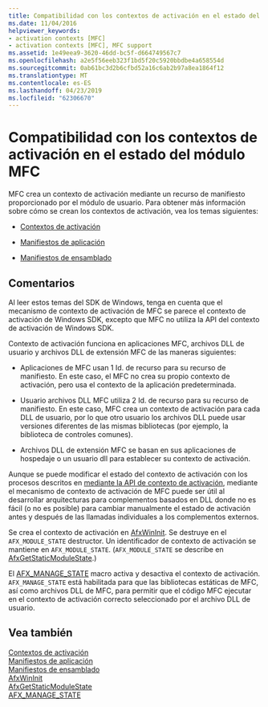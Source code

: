 ```yaml
---
title: Compatibilidad con los contextos de activación en el estado del módulo MFC
ms.date: 11/04/2016
helpviewer_keywords:
- activation contexts [MFC]
- activation contexts [MFC], MFC support
ms.assetid: 1e49eea9-3620-46dd-bc5f-d664749567c7
ms.openlocfilehash: a2e5f56eeb323f1bd5f20c5920bbdbe4a658554d
ms.sourcegitcommit: 0ab61bc3d2b6cfbd52a16c6ab2b97a8ea1864f12
ms.translationtype: MT
ms.contentlocale: es-ES
ms.lasthandoff: 04/23/2019
ms.locfileid: "62306670"
---
```

# <a name="support-for-activation-contexts-in-the-mfc-module-state"></a>Compatibilidad con los contextos de activación en el estado del módulo MFC

MFC crea un contexto de activación mediante un recurso de manifiesto proporcionado por el módulo de usuario. Para obtener más información sobre cómo se crean los contextos de activación, vea los temas siguientes:

- [Contextos de activación](/windows/desktop/SbsCs/activation-contexts)

- [Manifiestos de aplicación](/windows/desktop/SbsCs/application-manifests)

- [Manifiestos de ensamblado](/windows/desktop/SbsCs/assembly-manifests)

## <a name="remarks"></a>Comentarios

Al leer estos temas del SDK de Windows, tenga en cuenta que el mecanismo de contexto de activación de MFC se parece el contexto de activación de Windows SDK, excepto que MFC no utiliza la API del contexto de activación de Windows SDK.

Contexto de activación funciona en aplicaciones MFC, archivos DLL de usuario y archivos DLL de extensión MFC de las maneras siguientes:

- Aplicaciones de MFC usan 1 Id. de recurso para su recurso de manifiesto. En este caso, el MFC no crea su propio contexto de activación, pero usa el contexto de la aplicación predeterminada.

- Usuario archivos DLL MFC utiliza 2 Id. de recurso para su recurso de manifiesto. En este caso, MFC crea un contexto de activación para cada DLL de usuario, por lo que otro usuario los archivos DLL puede usar versiones diferentes de las mismas bibliotecas (por ejemplo, la biblioteca de controles comunes).

- Archivos DLL de extensión MFC se basan en sus aplicaciones de hospedaje o un usuario dll para establecer su contexto de activación.

Aunque se puede modificar el estado del contexto de activación con los procesos descritos en [mediante la API de contexto de activación](/windows/desktop/SbsCs/using-the-activation-context-api), mediante el mecanismo de contexto de activación de MFC puede ser útil al desarrollar arquitecturas para complementos basados en DLL donde no es fácil (o no es posible) para cambiar manualmente el estado de activación antes y después de las llamadas individuales a los complementos externos.

Se crea el contexto de activación en [AfxWinInit](../mfc/reference/application-information-and-management.md#afxwininit). Se destruye en el `AFX_MODULE_STATE` destructor. Un identificador de contexto de activación se mantiene en `AFX_MODULE_STATE`. (`AFX_MODULE_STATE` se describe en [AfxGetStaticModuleState](reference/extension-dll-macros.md#afxgetstaticmodulestate).)

El [AFX_MANAGE_STATE](reference/extension-dll-macros.md#afx_manage_state) macro activa y desactiva el contexto de activación. `AFX_MANAGE_STATE` está habilitada para que las bibliotecas estáticas de MFC, así como archivos DLL de MFC, para permitir que el código MFC ejecutar en el contexto de activación correcto seleccionado por el archivo DLL de usuario.

## <a name="see-also"></a>Vea también

[Contextos de activación](/windows/desktop/SbsCs/activation-contexts)<br/>
[Manifiestos de aplicación](/windows/desktop/SbsCs/application-manifests)<br/>
[Manifiestos de ensamblado](/windows/desktop/SbsCs/assembly-manifests)<br/>
[AfxWinInit](../mfc/reference/application-information-and-management.md#afxwininit)<br/>
[AfxGetStaticModuleState](reference/extension-dll-macros.md#afxgetstaticmodulestate)<br/>
[AFX_MANAGE_STATE](reference/extension-dll-macros.md#afx_manage_state)
